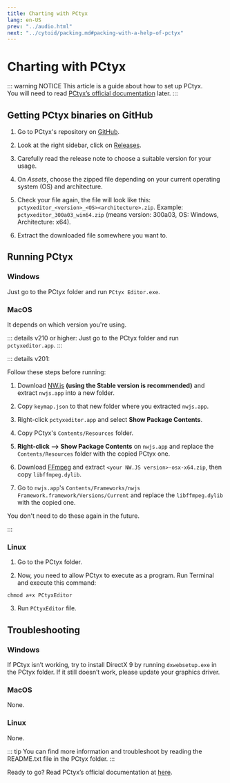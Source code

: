 ```yaml
---
title: Charting with PCtyx
lang: en-US
prev: "../audio.html"
next: "../cytoid/packing.md#packing-with-a-help-of-pctyx"
---
```


# Charting with PCtyx

::: warning NOTICE
This article is a guide about how to set up PCtyx.  
You will need to read [PCtyx’s official documentation](https://docs.google.com/document/d/1BhSrt75mdEBCJfKPf5B2WlgmuBRJ6WmWviH95-x4Sqk) later.
:::

## Getting PCtyx binaries on GitHub

1. Go to PCtyx's repository on [GitHub](https://github.com/XionUzuki/PCtyx).

2. Look at the right sidebar, click on [Releases](https://github.com/XionUzuki/PCtyx/releases).

3. Carefully read the release note to choose a suitable version for your usage.

4. On *Assets*, choose the zipped file depending on your current operating system (OS) and architecture.

5. Check your file again, the file will look like this: `pctyxeditor_<version>_<OS><architecture>.zip`. Example: `pctyxeditor_300a03_win64.zip` (means version: 300a03, OS: Windows, Architecture: x64).

6. Extract the downloaded file somewhere you want to.

## Running PCtyx

### Windows

Just go to the PCtyx folder and run `PCtyx Editor.exe`.

### MacOS

It depends on which version you're using.

::: details v210 or higher:
Just go to the PCtyx folder and run `pctyxeditor.app`.
:::

::: details v201:

Follow these steps before running:

1. Download [NW.js](https://nwjs.io/downloads/) **(using the Stable version is recommended)** and extract `nwjs.app` into a new folder.

2. Copy `keymap.json` to that new folder where you extracted `nwjs.app`.

3. Right-click `pctyxeditor.app` and select **Show Package Contents**.

4. Copy PCtyx's `Contents/Resources` folder.

5. **Right-click --> Show Package Contents** on `nwjs.app` and replace the `Contents/Resources` folder with the copied PCtyx one.

6. Download [FFmpeg](https://github.com/iteufel/nwjs-ffmpeg-prebuilt/releases) and extract `<your NW.JS version>-osx-x64.zip`, then copy `libffmpeg.dylib`.

7. Go to `nwjs.app`'s `Contents/Frameworks/nwjs Framework.framework/Versions/Current` and replace the `libffmpeg.dylib` with the copied one.

You don't need to do these again in the future.

:::

### Linux

1. Go to the PCtyx folder.

2. Now, you need to allow PCtyx to execute as a program. Run Terminal and execute this command:

```shell
chmod a+x PCtyxEditor
```

3. Run  `PCtyxEditor` file.

## Troubleshooting

### Windows

If PCtyx isn’t working, try to install DirectX 9 by running `dxwebsetup.exe` in the PCtyx folder. If it still doesn’t work, please update your graphics driver.

### MacOS

None.

### Linux

None.

::: tip
You can find more information and troubleshoot by reading the README.txt file in the PCtyx folder.
:::

Ready to go? Read PCtyx’s official documentation at [here](https://docs.google.com/document/d/1BhSrt75mdEBCJfKPf5B2WlgmuBRJ6WmWviH95-x4Sqk).
